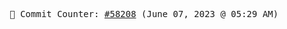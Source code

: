 <p align="center">
    <samp>
        📮 Commit Counter: <a href="https://github.com/Javascript-void0/Javascript-void0/commits/main">#58208</a> (June 07, 2023 @ 05:29 AM)
    </samp>
</p>